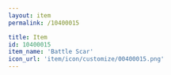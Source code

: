 ```yaml
---
layout: item
permalink: /10400015

title: Item
id: 10400015
item_name: 'Battle Scar'
icon_url: 'item/icon/customize/00400015.png'
---
```

